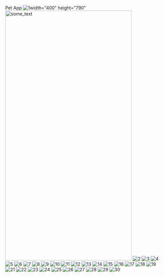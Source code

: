 Pet App
![1](https://user-images.githubusercontent.com/48512714/114320214-41790200-9b15-11eb-9e71-00f8129e1fee.png)width="400" height="790" 
<img src="https://user-images.githubusercontent.com/48512714/114320214-41790200-9b15-11eb-9e71-00f8129e1fee.png" width="400" height="790" alt="some_text">
![2](https://user-images.githubusercontent.com/48512714/114320216-42aa2f00-9b15-11eb-8065-c8e853a4ac7a.png)
![3](https://user-images.githubusercontent.com/48512714/114320217-4342c580-9b15-11eb-888f-2291f765b3ac.png)
![4](https://user-images.githubusercontent.com/48512714/114320218-43db5c00-9b15-11eb-9791-248ec558390f.png)
![5](https://user-images.githubusercontent.com/48512714/114320219-450c8900-9b15-11eb-9f29-b0e8f85a0825.png)
![6](https://user-images.githubusercontent.com/48512714/114320222-463db600-9b15-11eb-899e-90c0cc718c39.png)
![7](https://user-images.githubusercontent.com/48512714/114320223-46d64c80-9b15-11eb-8e78-3a0f98451908.png)
![8](https://user-images.githubusercontent.com/48512714/114320227-476ee300-9b15-11eb-94f3-00918a5eaca6.png)
![9](https://user-images.githubusercontent.com/48512714/114320457-4d18f880-9b16-11eb-9f99-b0e136607fe7.png)
![10](https://user-images.githubusercontent.com/48512714/114320460-4e4a2580-9b16-11eb-916f-59dac97d554b.png)
![11](https://user-images.githubusercontent.com/48512714/114320462-4ee2bc00-9b16-11eb-8c85-cf51ca41f559.png)
![12](https://user-images.githubusercontent.com/48512714/114320466-4ee2bc00-9b16-11eb-9259-7a7f898c6c31.png)
![13](https://user-images.githubusercontent.com/48512714/114320467-4f7b5280-9b16-11eb-9a06-e27d97646dfa.png)
![14](https://user-images.githubusercontent.com/48512714/114320468-5013e900-9b16-11eb-94b3-657666b6927d.png)
![15](https://user-images.githubusercontent.com/48512714/114320469-50ac7f80-9b16-11eb-9bb3-59689667c75e.png)
![16](https://user-images.githubusercontent.com/48512714/114320470-51451600-9b16-11eb-82b2-178f09c98264.png)
![17](https://user-images.githubusercontent.com/48512714/114320491-6a4dc700-9b16-11eb-8105-ec6da987cdc7.png)
![18](https://user-images.githubusercontent.com/48512714/114320536-8baeb300-9b16-11eb-8947-ab3ae5558d40.png)
![19](https://user-images.githubusercontent.com/48512714/114320539-8d787680-9b16-11eb-8482-e7455ede2515.png)
![21](https://user-images.githubusercontent.com/48512714/114320504-733e9880-9b16-11eb-8266-8389a0b10efe.png)
![22](https://user-images.githubusercontent.com/48512714/114320505-746fc580-9b16-11eb-9263-c7917f6670ea.png)
![23](https://user-images.githubusercontent.com/48512714/114320508-76398900-9b16-11eb-9106-18876d965374.png)
![24](https://user-images.githubusercontent.com/48512714/114320510-776ab600-9b16-11eb-9add-e20d4c7f315c.png)
![25](https://user-images.githubusercontent.com/48512714/114320512-78034c80-9b16-11eb-8072-9fbf9799c8f9.png)
![26](https://user-images.githubusercontent.com/48512714/114320514-79347980-9b16-11eb-9183-36e746f0fe03.png)
![27](https://user-images.githubusercontent.com/48512714/114320517-7a65a680-9b16-11eb-986a-dfebc32dc556.png)
![28](https://user-images.githubusercontent.com/48512714/114320521-7b96d380-9b16-11eb-8d82-940c787126ef.png)
![29](https://user-images.githubusercontent.com/48512714/114320523-7cc80080-9b16-11eb-8ed4-6298951e40c9.png)
![30](https://user-images.githubusercontent.com/48512714/114320527-7df92d80-9b16-11eb-94b2-f1c0bb460a60.png)
